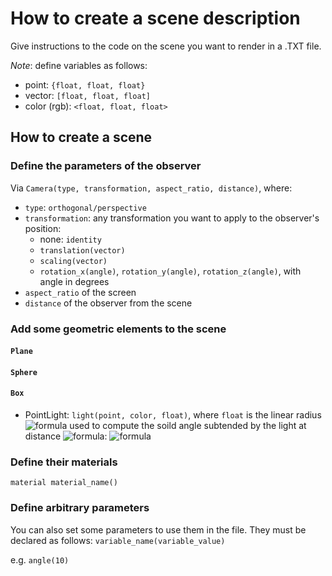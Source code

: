 # How to create a scene description

Give instructions to the code on the scene you want to render in a .TXT file.

*Note*: define variables as follows:

- point: `{float, float, float}`
- vector: `[float, float, float]`
- color (rgb): `<float, float, float>`


## How to create a scene


### Define the parameters of the observer

Via `Camera(type, transformation, aspect_ratio, distance)`, where:
- `type`: `orthogonal/perspective`
- `transformation`: any transformation you want to apply to the observer's position:
	- none: `identity`
	- `translation(vector)`
	- `scaling(vector)`
	- `rotation_x(angle)`, `rotation_y(angle)`, `rotation_z(angle)`, with angle in degrees
- `aspect_ratio` of the screen 
- `distance` of the observer from the scene


### Add some geometric elements to the scene

#### `Plane`

#### `Sphere`

#### `Box`

- PointLight: `light(point, color, float)`, where `float` is the linear radius ![formula](https://render.githubusercontent.com/render/math?math=lr) used to compute the soild angle subtended by the light at distance ![formula](https://render.githubusercontent.com/render/math?math=d): ![formula](https://render.githubusercontent.com/render/math?math=\Omega=(lr/d)^2)


### Define their materials

`material material_name()`


### Define arbitrary parameters

You can also set some parameters to use them in the file. They must be declared as follows: `variable_name(variable_value)`

e.g. `angle(10)`





	

